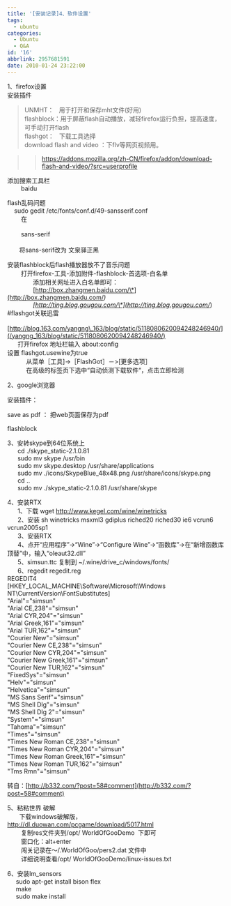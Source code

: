 ```yaml
---
title: '[安装记录]4、软件设置'
tags:
  - ubuntu
categories:
  - Ubuntu
  - Q&A
id: '16'
abbrlink: 2957681591
date: 2010-01-24 23:22:00
---
```


  
1、firefox设置  
安装插件  

> UNMHT：   用于打开和保存mht文件(好用)  
> flashblock：用于屏蔽flash自动播放，减轻firefox运行负担，提高速度，可手动打开flash  
> flashgot：   下载工具选择  
> download flash and video ：下flv等网页视频用。  

> > https://addons.mozilla.org/zh-CN/firefox/addon/download-flash-and-video/?src=userprofile  

  
添加搜索工具栏  
        baidu

  
flash乱码问题  
    sudo gedit /etc/fonts/conf.d/49-sansserif.conf  
        在  
    <edit name="family" mode="append\_last">  
        <string>sans-serif</string>  
    </edit>  
       将sans-serif改为 文泉驿正黑  
  
安装flashblock后flash播放器放不了音乐问题  
        打开firefox-工具-添加附件-flashblock-首选项-白名单  
               添加相关网址进入白名单即可：  
               [http://box.zhangmen.baidu.com/\*](http://box.zhangmen.baidu.com/*)  
               [http://ting.blog.gougou.com/\*](http://ting.blog.gougou.com/*)  
#flashgot关联迅雷  
      [http://blog.163.com/yangng\_163/blog/static/5118080620094248246940/](/yangng_163/blog/static/5118080620094248246940/)  
      打开firefox 地址栏输入 about:config  
 设置 flashgot.usewine为true  
           从菜单［工具\]->［FlashGot］－>\[更多选项］  
           在高级的标签页下选中“自动侦测下载软件“，点击立即检测

2、google浏览器

安装插件：

 save as pdf ： 把web页面保存为pdf

 flashblock

  
3、安转skype到64位系统上  
      cd ./skype\_static-2.1.0.81  
      sudo mv skype /usr/bin  
      sudo mv skype.desktop /usr/share/applications  
      sudo mv ./icons/SkypeBlue\_48x48.png /usr/share/icons/skype.png  
      cd ..  
      sudo mv ./skype\_static-2.1.0.81 /usr/share/skype  
  

4、安装RTX  
      1、下载 wget http://www.kegel.com/wine/winetricks  
      2、安装 sh winetricks msxml3 gdiplus riched20 riched30 ie6 vcrun6 vcrun2005sp1  
      3、安装RTX  
      4、点开“应用程序”->“Wine”->“Configure Wine”->“函数库”->在“新增函数库顶替”中，输入“oleaut32.dll”  
      5、simsun.ttc 复制到 ~/.wine/drive\_c/windows/fonts/  
      6、regedit regedit.reg  
REGEDIT4  
\[HKEY\_LOCAL\_MACHINE\\Software\\Microsoft\\Windows NT\\CurrentVersion\\FontSubstitutes\]  
"Arial"="simsun"  
"Arial CE,238"="simsun"  
"Arial CYR,204"="simsun"  
"Arial Greek,161"="simsun"  
"Arial TUR,162"="simsun"  
"Courier New"="simsun"  
"Courier New CE,238"="simsun"  
"Courier New CYR,204"="simsun"  
"Courier New Greek,161"="simsun"  
"Courier New TUR,162"="simsun"  
"FixedSys"="simsun"  
"Helv"="simsun"  
"Helvetica"="simsun"  
"MS Sans Serif"="simsun"  
"MS Shell Dlg"="simsun"  
"MS Shell Dlg 2"="simsun"  
"System"="simsun"  
"Tahoma"="simsun"  
"Times"="simsun"  
"Times New Roman CE,238"="simsun"  
"Times New Roman CYR,204"="simsun"  
"Times New Roman Greek,161"="simsun"  
"Times New Roman TUR,162"="simsun"  
"Tms Rmn"="simsun"

  
转自：[http://b332.com/?post=58#comment](http://b332.com/?post=58#comment)  
  

5、粘粘世界 破解   
       下载windows破解版，http://dl.duowan.com/pcgame/download/5017.html  
        复制res文件夹到/opt/ WorldOfGooDemo  下即可  
        窗口化：alt+enter  
        闯关记录在～/.WorldOfGoo/pers2.dat 文件中  
        详细说明查看/opt/ WorldOfGooDemo/linux-issues.txt  
  
6、安装lm\_sensors  
     sudo apt-get install bison flex  
     make  
     sudo make install
